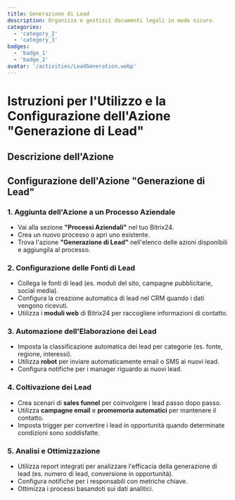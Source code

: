 ```yaml
---
title: Generazione di Lead
description: Organizza e gestisci documenti legali in modo sicuro.
categories: 
  - 'category_2'
  - 'category_3'
badges: 
  - 'badge_1'
  - 'badge_2'
avatar: '/activities/LeadGeneration.webp'
---
```


# Istruzioni per l'Utilizzo e la Configurazione dell'Azione "Generazione di Lead"

## Descrizione dell'Azione

## **Configurazione dell'Azione "Generazione di Lead"**

### 1. Aggiunta dell'Azione a un Processo Aziendale
- Vai alla sezione **"Processi Aziendali"** nel tuo Bitrix24.
- Crea un nuovo processo o apri uno esistente.
- Trova l'azione **"Generazione di Lead"** nell'elenco delle azioni disponibili e aggiungila al processo.

### 2. Configurazione delle Fonti di Lead
- Collega le fonti di lead (es. moduli del sito, campagne pubblicitarie, social media).
- Configura la creazione automatica di lead nel CRM quando i dati vengono ricevuti.
- Utilizza i **moduli web** di Bitrix24 per raccogliere informazioni di contatto.

### 3. Automazione dell'Elaborazione dei Lead
- Imposta la classificazione automatica dei lead per categorie (es. fonte, regione, interessi).
- Utilizza **robot** per inviare automaticamente email o SMS ai nuovi lead.
- Configura notifiche per i manager riguardo ai nuovi lead.

### 4. Coltivazione dei Lead
- Crea scenari di **sales funnel** per coinvolgere i lead passo dopo passo.
- Utilizza **campagne email** e **promemoria automatici** per mantenere il contatto.
- Imposta trigger per convertire i lead in opportunità quando determinate condizioni sono soddisfatte.

### 5. Analisi e Ottimizzazione
- Utilizza report integrati per analizzare l'efficacia della generazione di lead (es. numero di lead, conversione in opportunità).
- Configura notifiche per i responsabili con metriche chiave.
- Ottimizza i processi basandoti sui dati analitici.
